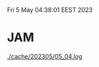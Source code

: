Fri  5 May 04:38:01 EEST 2023
# JAM
<a href='./cache/202305/05_04.log'>./cache/202305/05_04.log</a>

